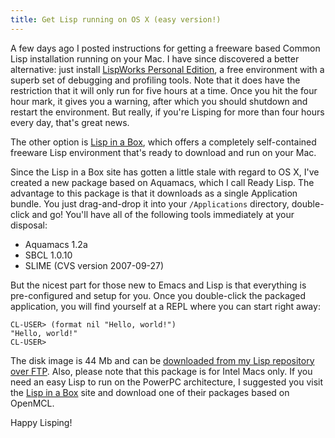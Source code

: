 ```yaml
---
title: Get Lisp running on OS X (easy version!)
---
```


A few days ago I posted instructions for getting a freeware based Common Lisp installation running on your Mac.  I have since discovered a better alternative: just install [LispWorks Personal Edition][], a free environment with a superb set of debugging and profiling tools.  Note that it does have the restriction that it will only run for five hours at a time.  Once you hit the four hour mark, it gives you a warning, after which you should shutdown and restart the environment.  But really, if you're Lisping for more than four hours every day, that's great news.

The other option is [Lisp in a Box][], which offers a completely self-contained freeware Lisp environment that's ready to download and run on your Mac.

Since the Lisp in a Box site has gotten a little stale with regard to OS X, I've created a new package based on Aquamacs, which I call Ready Lisp.  The advantage to this package is that it downloads as a single Application bundle.  You just drag-and-drop it into your `/Applications` directory, double-click and go!  You'll have all of the following tools immediately at your disposal:

  * Aquamacs 1.2a
  * SBCL 1.0.10
  * SLIME (CVS version 2007-09-27)

But the nicest part for those new to Emacs and Lisp is that everything is pre-configured and setup for you.  Once you double-click the packaged application, you will find yourself at a REPL where you can start right away:

    CL-USER> (format nil "Hello, world!")
    "Hello, world!"
    CL-USER>

The disk image is 44 Mb and can be [downloaded from my Lisp repository over FTP][].  Also, please note that this package is for Intel Macs only.  If you need an easy Lisp to run on the PowerPC architecture, I suggested you visit the [Lisp in a Box][] site and download one of their packages based on OpenMCL.

Happy Lisping!

[LispWorks Personal Edition]: http://www.lispworks.com/downloads/
[Lisp in a Box]: http://common-lisp.net/project/lispbox/
[downloaded from my Lisp repository over FTP]: ftp://ftp.newartisans.com/pub/lisp/ReadyLisp.dmg

